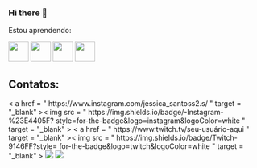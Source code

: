 ### Hi there 👋

<!--
**JEssicaSilvaS/JessicaSilvaS** is a ✨ _special_ ✨ repository because its `README.md` (this file) appears on your GitHub profile.-->


Estou aprendendo:

<p><img src="https://cdn.jsdelivr.net/gh/devicons/devicon/icons/javascript/javascript-original.svg" width="40" height="40" />
<img src="https://cdn.jsdelivr.net/gh/devicons/devicon/icons/css3/css3-original.svg" width="40" height="40"/> 
<img src="https://cdn.jsdelivr.net/gh/devicons/devicon/icons/html5/html5-original.svg" width="40" height="40"/>
<img src="https://cdn.jsdelivr.net/gh/devicons/devicon/icons/react/react-original.svg" width="40" height="40"/>
</p>

## Contatos:

<div>
< a  href = " https://www.instagram.com/jessica_santoss2.s/ "  target = "_blank" >< img  src = " https://img.shields.io/badge/-Instagram-%23E4405F? style=for-the-badge&logo=instagram&logoColor=white "  target = "_blank" ></ a >
< a  href = " https://www.twitch.tv/seu-usuário-aqui "  target = "_blank" >< img  src = " https://img.shields.io/badge/Twitch-9146FF?style= for-the-badge&logo=twitch&logoColor=white "  target = "_blank" ></ a >
<a href = "jehkonoha@gmail.com"><img src="https://img.shields.io/badge/Gmail-D14836?style=for-the-badge&logo=gmail&logoColor=white" target="_blank"></a>
<a href="https://www.linkedin.com/in/jessica-santos-dev/" target="_blank"><img src="https://img.shields.io/badge/-LinkedIn-%230077B5?style=for-the-badge&logo=linkedin&logoColor=white" target="_blank"></a>   
</div>       
